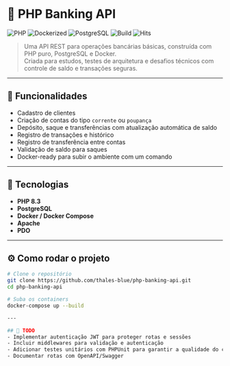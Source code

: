 # 💸 PHP Banking API

![PHP](https://img.shields.io/badge/language-PHP-blue)
![Dockerized](https://img.shields.io/badge/docker-ready-0db7ed)
![PostgreSQL](https://img.shields.io/badge/database-PostgreSQL-336791)
![Build](https://img.shields.io/badge/build-passing-brightgreen)
![Hits](https://hits.sh/github.com/thales-blue/php-banking-api.svg)

> Uma API REST para operações bancárias básicas, construída com PHP puro, PostgreSQL e Docker.  
> Criada para estudos, testes de arquitetura e desafios técnicos com controle de saldo e transações seguras.

---

## 🚀 Funcionalidades

- Cadastro de clientes
- Criação de contas do tipo `corrente` ou `poupança`
- Depósito, saque e transferências com atualização automática de saldo
- Registro de transações e histórico
- Registro de transferência entre contas
- Validação de saldo para saques
- Docker-ready para subir o ambiente com um comando

---

## 🧰 Tecnologias

- **PHP 8.3**
- **PostgreSQL**
- **Docker / Docker Compose**
- **Apache**
- **PDO**

---

## ⚙️ Como rodar o projeto

```bash
# Clone o repositório
git clone https://github.com/thales-blue/php-banking-api.git
cd php-banking-api

# Suba os containers
docker-compose up --build

---

## 📌 TODO
- Implementar autenticação JWT para proteger rotas e sessões
- Incluir middlewares para validação e autenticação
- Adicionar testes unitários com PHPUnit para garantir a qualidade do código
- Documentar rotas com OpenAPI/Swagger